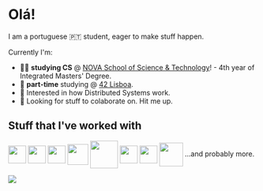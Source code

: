 # Olá!

I am a portuguese 🇵🇹 student, eager to make stuff happen.

Currently I'm:

- 👨‍🎓 **studying CS** @ [NOVA School of Science & Technology](https://www.fct.unl.pt/)! - 4th year of Integrated Masters' Degree.
- 🤿 **part-time** studying @ [42 Lisboa](https://www.42lisboa.com/).
- 🔎 Interested in how Distributed Systems work.
- 🌟 Looking for stuff to colaborate on. Hit me up.

## Stuff that I've worked with
<div style="display: inline-block">
<img styel="border-style: solid; border-color: red" align=center src="https://upload.wikimedia.org/wikipedia/commons/thumb/9/99/Unofficial_JavaScript_logo_2.svg/1024px-Unofficial_JavaScript_logo_2.svg.png" height="36">
<img align=center src="https://upload.wikimedia.org/wikipedia/commons/thumb/4/4c/Typescript_logo_2020.svg/1024px-Typescript_logo_2020.svg.png" height="36"> <img align=center src="https://upload.wikimedia.org/wikipedia/commons/thumb/c/c3/Python-logo-notext.svg/2048px-Python-logo-notext.svg.png" height="36">
<img align=center src="https://i0.wp.com/www.primefaces.org/wp-content/uploads/2017/09/feature-react.png" height="42">
<img align=center src="https://upload.wikimedia.org/wikipedia/pt/thumb/3/30/Java_programming_language_logo.svg/1200px-Java_programming_language_logo.svg.png" height="56">
<img align=center src="https://upload.wikimedia.org/wikipedia/commons/1/19/C_Logo.png" height="36"> 
<img align=center src="https://upload.wikimedia.org/wikipedia/commons/8/87/Sql_data_base_with_logo.png" height="36">
<img align=center src="https://icons.iconarchive.com/icons/papirus-team/papirus-apps/512/tux-icon.png" height="48">
...and probably more.
</div>

![](https://komarev.com/ghpvc/?username=JonhyOliveira&color=blue&style=flat-square)
